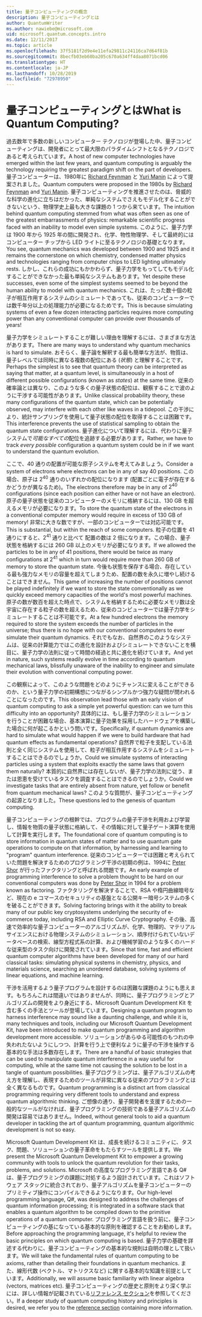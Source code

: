 ```yaml
---
title: 量子コンピューティングの概念
description: 量子コンピューティングとは
author: QuantumWriter
ms.author: nawiebe@microsoft.com
uid: microsoft.quantum.concepts.intro
ms.date: 12/11/2017
ms.topic: article
ms.openlocfilehash: 37f5181f2d9e4e11efa29811c24116ca7d64f81b
ms.sourcegitcommit: 8becfb03eb60ba205c670a634ff4daa8071bcd06
ms.translationtype: HT
ms.contentlocale: ja-JP
ms.lasthandoff: 10/28/2019
ms.locfileid: "72978950"
---
```

# <a name="what-is-quantum-computing"></a><span data-ttu-id="90382-103">量子コンピューティングとは</span><span class="sxs-lookup"><span data-stu-id="90382-103">What is Quantum Computing?</span></span>

<span data-ttu-id="90382-104">過去数年で多数の新しいコンピューター テクノロジが登場した中、量子コンピューティングは、開発者にとって最大限のパラダイムシフトとなるテクノロジであると考えられています。</span><span class="sxs-lookup"><span data-stu-id="90382-104">A host of new computer technologies have emerged within the last few years, and quantum computing is arguably the technology requiring the greatest paradigm shift on the part of developers.</span></span>  <span data-ttu-id="90382-105">量子コンピューターは、1980年に [Richard Feynman](https://en.wikipedia.org/wiki/Richard_Feynman) と [Yuri Manin](https://en.wikipedia.org/wiki/Yuri_Manin) によって提案されました。</span><span class="sxs-lookup"><span data-stu-id="90382-105">Quantum computers were proposed in the 1980s by [Richard Feynman](https://en.wikipedia.org/wiki/Richard_Feynman) and [Yuri Manin](https://en.wikipedia.org/wiki/Yuri_Manin).</span></span>  <span data-ttu-id="90382-106">量子コンピューティングを推進させたのは、脅威的な科学の進化に立ちはだかった、単純なシステムでさえもモデル化することができないという、物理学史上最も大きな課題の 1 つから来ています。</span><span class="sxs-lookup"><span data-stu-id="90382-106">The intuition behind quantum computing stemmed from what was often seen as one of the greatest embarrassments of physics: remarkable scientific progress faced with an inability to model even simple systems.</span></span> <span data-ttu-id="90382-107">このように、量子力学は 1900 年から 1925 年の間に開発され、化学、物性物理学、そして最終的にはコンピューター チップから LED ライトに至るテクノロジの基礎となります。</span><span class="sxs-lookup"><span data-stu-id="90382-107">You see, quantum mechanics was developed between 1900 and 1925 and it remains the cornerstone on which chemistry, condensed matter physics and technologies ranging from computer chips to LED lighting ultimately rests.</span></span>  <span data-ttu-id="90382-108">しかし、これらの成功にもかかわらず、量子力学をもってしてもモデル化することができなかった最も単純なシステムもあります。</span><span class="sxs-lookup"><span data-stu-id="90382-108">Yet despite these successes, even some of the simplest systems seemed to be beyond the human ability to model with quantum mechanics.</span></span>  <span data-ttu-id="90382-109">これは、たった数十個の粒子が相互作用するシステムのシミュレートであっても、従来のコンピューターでは数千年分以上の処理能力が必要になるためです。</span><span class="sxs-lookup"><span data-stu-id="90382-109">This is because simulating systems of even a few dozen interacting particles requires more computing power than any conventional computer can provide over thousands of years!</span></span>

<span data-ttu-id="90382-110">量子力学をシミュレートすることが難しい理由を理解するには、さまざまな方法があります。</span><span class="sxs-lookup"><span data-stu-id="90382-110">There are many ways to understand why quantum mechanics is hard to simulate.</span></span>  <span data-ttu-id="90382-111">おそらく、量子論を解釈する最も簡単な方法が、物質は、量子レベルでは同時に異なる複数の配位にある (*状態*) と理解することです。</span><span class="sxs-lookup"><span data-stu-id="90382-111">Perhaps the simplest is to see that quantum theory can be interpreted as saying that matter, at a quantum level, is simultaneously in a host of different possible configurations (known as *states*) at the same time.</span></span>  <span data-ttu-id="90382-112">従来の確率論とは異なり、このような多くの量子状態の配位は、観察することで波のように干渉する可能性があります。</span><span class="sxs-lookup"><span data-stu-id="90382-112">Unlike classical probability theory, these many configurations of the quantum state, which can be potentially observed, may interfere with each other like waves in a tidepool.</span></span>  <span data-ttu-id="90382-113">この干渉により、統計サンプリングを使用して量子状態の配位を取得することは困難です。</span><span class="sxs-lookup"><span data-stu-id="90382-113">This interference prevents the use of statistical sampling to obtain the quantum state configurations.</span></span>  <span data-ttu-id="90382-114">量子進化について理解するには、代わりに量子システムで*可能なすべての*配位を追跡する必要があります。</span><span class="sxs-lookup"><span data-stu-id="90382-114">Rather, we have to track *every possible* configuration a quantum system could be in if we want to understand the quantum evolution.</span></span>  

<span data-ttu-id="90382-115">ここで、$40$ 通りの配置が可能な原子システムを考えてみましょう。</span><span class="sxs-lookup"><span data-stu-id="90382-115">Consider a system of electrons where electrons can be in any of say $40$ positions.</span></span>  <span data-ttu-id="90382-116">この場合、原子は $2^{40}$ 通りのいずれかの配位になります (配置ごとに電子が存在するかどうかが異なるため)。</span><span class="sxs-lookup"><span data-stu-id="90382-116">The electrons therefore may be in any of $2^{40}$ configurations (since each position can either have or not have an electron).</span></span> <span data-ttu-id="90382-117">原子の量子状態を従来のコンピューターのメモリに格納するには、$130$ GB を超えるメモリが必要になります。</span><span class="sxs-lookup"><span data-stu-id="90382-117">To store the quantum state of the electrons in a conventional computer memory would require in excess of $130$ GB of memory!</span></span>  <span data-ttu-id="90382-118">非常に大きな数ですが、一部のコンピューターでは対応可能です。</span><span class="sxs-lookup"><span data-stu-id="90382-118">This is substantial, but within the reach of some computers.</span></span>  <span data-ttu-id="90382-119">粒子の位置を $41$ 通りにすると、$2^{41}$ 通りと比べて 配置の数は 2 倍になります。この場合、量子状態を格納するには $260$ GB 以上のメモリが必要になります。</span><span class="sxs-lookup"><span data-stu-id="90382-119">If we allowed the particles to be in any of $41$ positions, there would be twice as many configurations at $2^{41}$ which in turn would require more than $260$ GB of memory to store the quantum state.</span></span> <span data-ttu-id="90382-120">今後も状態を保存する場合、存在している最も強力なメモリの容量を超えてしまうため、配置の数を永久に増やし続けることはできません。</span><span class="sxs-lookup"><span data-stu-id="90382-120">This game of increasing the number of positions cannot be played indefinitely if we want to store the state conventionally as we quickly exceed memory capacities of the world's most powerful machines.</span></span>  <span data-ttu-id="90382-121">原子の数が数百を超えた時点で、システムを格納するために必要なメモリ数は全宇宙に存在する粒子の数を超えるため、従来のコンピューターでは量子力学をシミュレートすることは不可能です。</span><span class="sxs-lookup"><span data-stu-id="90382-121">At a few hundred electrons the memory required to store the system exceeds the number of particles in the universe; thus there is no hope with our conventional computers to ever simulate their quantum dynamics.</span></span> <span data-ttu-id="90382-122">それでもなお、自然界のこのようなシステムは、従来の計算能力ではこの進化を設計およびシミュレートできないことを横目に、量子力学の法則に従って時間の経過と共に進化を続けています。</span><span class="sxs-lookup"><span data-stu-id="90382-122">And yet in nature, such systems readily evolve in time according to quantum mechanical laws, blissfully unaware of the inability to engineer and simulate their evolution with conventional computing power.</span></span>

<span data-ttu-id="90382-123">この観察によって、このような問題をどのようにチャンスに変えることができるのか、という量子力学の初期構想につながるシンプルかつ強力な疑問が問われることになったのです。</span><span class="sxs-lookup"><span data-stu-id="90382-123">This observation lead those with an early vision of quantum computing to ask a simple yet powerful question: can we turn this difficulty into an opportunity?</span></span>  <span data-ttu-id="90382-124">具体的には、もし量子力学のシミュレーションを行うことが困難な場合、基本演算に量子効果を採用したハードウェアを構築した場合に何が起こるかという問いです。</span><span class="sxs-lookup"><span data-stu-id="90382-124">Specifically, if quantum dynamics are hard to simulate what would happen if we were to build hardware that had quantum effects as fundamental operations?</span></span>  <span data-ttu-id="90382-125">自然界で粒子を支配している法則と全く同じシステムを使用して、粒子が相互作用するシステムをシミュレートすることはできるのでしょうか。</span><span class="sxs-lookup"><span data-stu-id="90382-125">Could we simulate systems of interacting particles using a system that exploits exactly the same laws that govern them naturally?</span></span> <span data-ttu-id="90382-126">本質的に自然界には存在しないが、量子力学の法則に従う、または恩恵を受けているタスクを調査することはできるのでしょうか。</span><span class="sxs-lookup"><span data-stu-id="90382-126">Could we investigate tasks that are entirely absent from nature, yet follow or benefit from quantum mechanical laws?</span></span>  <span data-ttu-id="90382-127">このような質問が、量子コンピューティングの起源となりました。</span><span class="sxs-lookup"><span data-stu-id="90382-127">These questions led to the genesis of quantum computing.</span></span>

<span data-ttu-id="90382-128">量子コンピューティングの根幹では、プログラムの量子干渉を利用および学習し、情報を物質の量子状態に格納して、その情報に対して量子ゲート演算を使用して計算を実行します。</span><span class="sxs-lookup"><span data-stu-id="90382-128">The foundational core of quantum computing is to store information in quantum states of matter and to use quantum gate operations to compute on that information, by harnessing and learning to "program" quantum interference.</span></span>  <span data-ttu-id="90382-129">従来のコンピューターでは困難と考えられていた問題を解決するためのプログラミング干渉の初期の例は、1994に [Peter Shor](https://en.wikipedia.org/wiki/Peter_Shor) が行ったファクタリングと呼ばれる問題です。</span><span class="sxs-lookup"><span data-stu-id="90382-129">An early example of programming interference to solve a problem thought to be hard on our conventional computers was done by [Peter Shor](https://en.wikipedia.org/wiki/Peter_Shor) in 1994 for a problem known as factoring.</span></span>  <span data-ttu-id="90382-130">ファクタリングを解決することで、RSA や楕円曲線暗号など、現在の e コマースのセキュリティの基盤となる公開キー暗号システムの多くを破ることができます。</span><span class="sxs-lookup"><span data-stu-id="90382-130">Solving factoring brings with it the ability to break many of our public key cryptosystems underlying the security of e-commerce today, including RSA and Elliptic Curve Cryptography.</span></span>  <span data-ttu-id="90382-131">その後、高速で効率的な量子コンピューターのアルゴリズムが、化学、物理的、マテリアルサイエンスにおける物理システムのシミュレーション、順序付けられていないデータベースの検索、線型方程式系の計算、および機械学習のような多くのハードな従来型のタスク向けに開発されています。</span><span class="sxs-lookup"><span data-stu-id="90382-131">Since that time, fast and efficient quantum computer algorithms have been developed for many of our hard classical tasks: simulating physical systems in chemistry, physics, and materials science, searching an unordered database, solving systems of linear equations, and machine learning.</span></span>

<span data-ttu-id="90382-132">干渉を活用するよう量子プログラムを設計するのは困難な課題のようにも思えます。もちろんこれは間違いではありませんが、同時に、量子プログラミングとアルゴリズムの開発をより身近にする、Microsoft Quantum Development Kit を含む多くの手法とツールが登場しています。</span><span class="sxs-lookup"><span data-stu-id="90382-132">Designing a quantum program to harness interference may sound like a daunting challenge, and while it is, many techniques and tools, including our Microsoft Quantum Development Kit, have been introduced to make quantum programming and algorithm development more accessible.</span></span> <span data-ttu-id="90382-133">ソリューションがあらゆる可能性のもつれの中失われたないようにしつつ、計算を行う上で便利なように量子の干渉を操作する基本的な手法は多数存在します。</span><span class="sxs-lookup"><span data-stu-id="90382-133">There are a handful of basic strategies that can be used to manipulate quantum interference in a way useful for computing, while at the same time not causing the solution to be lost in a tangle of quantum possibilities.</span></span> <span data-ttu-id="90382-134">量子プログラミングは、量子アルゴリズムの考え方を理解し、表現するためのツールが非常に異なる従来のプログラミングとは全く異なるものです。</span><span class="sxs-lookup"><span data-stu-id="90382-134">Quantum programming is a distinct art from classical programming requiring very different tools to understand and express quantum algorithmic thinking.</span></span> <span data-ttu-id="90382-135">ご想像の通り、量子開発者を支援するための一般的なツールがなければ、量子プログラミングの技術である量子アルゴリズムの開発は容易ではありません。</span><span class="sxs-lookup"><span data-stu-id="90382-135">Indeed, without general tools to aid a quantum developer in tackling the art of quantum programming, quantum algorithmic development is not so easy.</span></span>

<span data-ttu-id="90382-136">Microsoft Quantum Development Kit は、成長を続けるコミュニティに、タスク、問題、ソリューションの量子革命をもたらすツールを提供します。</span><span class="sxs-lookup"><span data-stu-id="90382-136">We present the Microsoft Quantum Development Kit to empower a growing community with tools to unlock the quantum revolution for their tasks, problems, and solutions.</span></span> <span data-ttu-id="90382-137">Microsoft の高度なプログラミング言語である Q# は、量子プログラミングの課題に対処するよう設計されています。これはソフトウェア スタックに統合されており、量子アルゴリズムを量子コンピューターのプリミティブ操作にコンパイルできるようになります。</span><span class="sxs-lookup"><span data-stu-id="90382-137">Our high-level programming language, Q#, was designed to address the challenges of quantum information processing; it is integrated in a software stack that enables a quantum algorithm to be compiled down to the primitive operations of a quantum computer.</span></span>  <span data-ttu-id="90382-138">プログラミング言語を扱う前に、量子コンピューティングの基になっている基本的な原則を確認することをお勧めします。</span><span class="sxs-lookup"><span data-stu-id="90382-138">Before approaching the programming language, it's helpful to review the basic principles on which quantum computing is based.</span></span> <span data-ttu-id="90382-139">量子力学の基礎を詳述する代わりに、量子コンピューティングの基本的な規則は自明の理として扱います。</span><span class="sxs-lookup"><span data-stu-id="90382-139">We will take the fundamental rules of quantum computing to be axioms, rather than detailing their foundations in quantum mechanics.</span></span> <span data-ttu-id="90382-140">また、線形代数 (ベクトル、マトリクスなど) に関する基本的な知識を前提としています。</span><span class="sxs-lookup"><span data-stu-id="90382-140">Additionally, we will assume basic familiarity with linear algebra (vectors, matrices etc).</span></span> <span data-ttu-id="90382-141">量子コンピューティングの歴史と原則をより深く学ぶには、詳しい情報が記載されている[リファレンス セクション](xref:microsoft.quantum.more-information)を参照してください。</span><span class="sxs-lookup"><span data-stu-id="90382-141">If a deeper study of quantum computing history and principles is desired, we refer you to the  [reference section](xref:microsoft.quantum.more-information) containing more information.</span></span>
